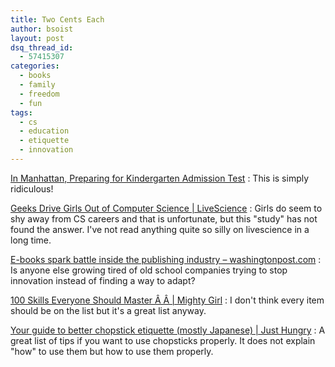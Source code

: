 ```yaml
---
title: Two Cents Each
author: bsoist
layout: post
dsq_thread_id:
  - 57415307
categories:
  - books
  - family
  - freedom
  - fun
tags:
  - cs
  - education
  - etiquette
  - innovation
---
```

[In Manhattan, Preparing for Kindergarten Admission Test][1]
:   This is simply ridiculous!

[Geeks Drive Girls Out of Computer Science | LiveScience][2]
:   Girls do seem to shy away from CS careers and that is unfortunate, but this "study" has not found the answer. I've not read anything quite so silly on livescience in a long time.

[E-books spark battle inside the publishing industry &#8211; washingtonpost.com][3]
:   Is anyone else growing tired of old school companies trying to stop innovation instead of finding a way to adapt?

[100 Skills Everyone Should Master Â Â | Mighty Girl][4]
:   I don't think every item should be on the list but it's a great list anyway.

[Your guide to better chopstick etiquette (mostly Japanese) | Just Hungry][5]
:   A great list of tips if you want to use chopsticks properly. It does not explain "how" to use them but how to use them properly.

 [1]: http://www.nytimes.com/2009/11/21/nyregion/21testprep.html?_r=1&scp=1&sq=admission%20test&st=cse
 [2]: http://www.livescience.com/culture/091215-computer-science-girls.html?utm_source=feedburner&utm_medium=feed&utm_campaign=Feed%3A+Livesciencecom+%28LiveScience.com+Science+Headline+Feed%29
 [3]: http://www.washingtonpost.com/wp-dyn/content/article/2009/12/24/AR2009122403326.html
 [4]: http://mightygirl.com/2009/12/30/100-skills-everyone-should-master/
 [5]: http://www.justhungry.com/your-guide-better-chopstick-etiquette-mostly-japanese
